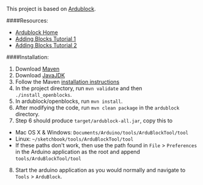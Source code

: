 This project is based on [Ardublock](https://github.com/taweili/ardublock).

####Resources:
*   [Ardublock Home](http://blog.ardublock.com/)
*   [Adding Blocks Tutorial 1](http://www.hack-e-bot.com/how-to-create-a-new-ardublock/)
*   [Adding Blocks Tutorial 2](http://blog.ardublock.com/2012/05/04/how-to-hack-ardublock/)

####Installation:
1. Download [Maven](http://maven.apache.org/download.cgi)
2. Download [JavaJDK](http://www.oracle.com/technetwork/java/index.html)
3. Follow the Maven [installation instructions](http://maven.apache.org/download.cgi)
4. In the project directory, run `mvn validate` and then `./install_openblocks`.
5. In ardublock/openblocks, run `mvn install`.
6. After modifying the code, run `mvn clean package` in the `ardublock` directory.
7. Step 6 should produce `target/ardublock-all.jar`, copy this to 
  * Mac OS X & Windows: `Documents/Arduino/tools/ArduBlockTool/tool`
  * Linux: `~/sketchbook/tools/ArduBlockTool/tool`
  * If these paths don't work, then use the path found in `File` > `Preferences` in the Arduino application as the root and append `tools/ArduBlockTool/tool`
8. Start the arduino application as you would normally and navigate to `Tools` > `ArduBlock`.
